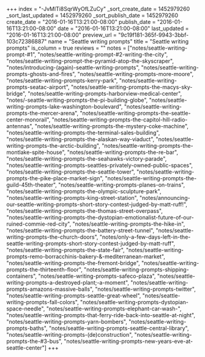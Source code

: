+++
index = "-JvMlTi8SqrWyOfLZuCy"
_sort_create_date = 1452979260
_sort_last_updated = 1452979260
_sort_publish_date = 1452979260
create_date = "2016-01-16T13:21:00-08:00"
publish_date = "2016-01-16T13:21:00-08:00"
date = "2016-01-16T13:21:00-08:00"
last_updated = "2016-01-16T13:21:00-08:00"
preview_url = "9c19f181-365f-9943-3bbf-103c72386887"
name = "Seattle writing prompts"
title = "Seattle writing prompts"
is_column = true
reviews = ""
notes = ["notes/seattle-writing-prompt-#1", "notes/seattle-writing-prompt-#2-writing-the-city", "notes/seattle-writing-prompt-the-pyramid-atop-the-skyscraper", "notes/introducing-(again)-seattle-writing-prompts", "notes/seattle-writing-prompts-ghosts-and-fires", "notes/seattle-writing-prompts-more-moore", "notes/seattle-writing-prompts-kerry-park", "notes/seattle-writing-prompts-seatac-airport", "notes/seattle-writing-prompts-the-macys-sky-bridge", "notes/seattle-writing-prompts-harborview-medical-center", "notes/-seattle-writing-prompts-the-pi-building-globe", "notes/seattle-writing-prompts-lake-washington-boulevard", "notes/seattle-writing-prompts-the-mercer-arena", "notes/seattle-writing-prompts-the-seattle-center-monorail", "notes/seattle-writing-prompts-the-capitol-hill-radio-antennas", "notes/seattle-writing-prompts-the-mystery-coke-machine", "notes/seattle-writing-prompts-the-terminal-sales-building", "notes/seattle-writing-prompts-the-alaskan-way-viaduct", "notes/seattle-writing-prompts-the-arctic-building", "notes/seattle-writing-prompts-the-montlake-spite-house", "notes/seattle-writing-prompts-the-re-bar", "notes/seattle-writing-prompts-the-seahawks-victory-parade", "notes/seattle-writing-prompts-seattles-privately-owned-public-spaces", "notes/seattle-writing-prompts-the-seattle-tower", "notes/seattle-writing-prompts-the-pike-place-market-sign", "notes/seattle-writing-prompts-the-guild-45th-theater", "notes/seattle-writing-prompts-planes-on-trains", "notes/seattle-writing-prompts-the-olympic-sculpture-park", "notes/seattle-writing-prompts-king-street-station", "notes/announcing-our-seattle-writing-prompts-short-story-contest-judged-by-matt-ruff!", "notes/seattle-writing-prompts-the-thomas-street-overpass", "notes/seattle-writing-prompts-the-dystopian-emotionalist-future-of-our-ruined-commie-red-city", "notes/seattle-writing-prompts-the-hike-in", "notes/seattle-writing-prompts-the-battery-street-tunnel", "notes/seattle-writing-prompts-the-church-doors", "notes/only-a-few-days-left-in-the-seattle-writing-prompts-short-story-contest-judged-by-matt-ruff", "notes/seattle-writing-prompts-the-state-fair", "notes/seattle-writing-prompts-remo-borracchinis-bakery-&-mediterranean-market", "notes/seattle-writing-prompts-the-fremont-bridge", "notes/seattle-writing-prompts-the-thirteenth-floor", "notes/seattle-writing-prompts-shipping-containers", "notes/seattle-writing-prompts-safeco-plaza", "notes/seattle-writing-prompts-a-destroyed-plant;-a-moment", "notes/seattle-writing-prompts-amazons-massive-balls", "notes/seattle-writing-prompts-twitter", "notes/seattle-writing-prompts-seattle-great-wheel", "notes/seattle-writing-prompts-fall-colors", "notes/seattle-writing-prompts-dystopian-space-needle", "notes/seattle-writing-prompts-elephant-car-wash-", "notes/seattle-writing-prompts-that-ferry-ride-back-into-seattle-at-night", "notes/seattle-writing-prompts-yarn-bombers", "notes/seattle-writing-prompts-baths", "notes/seattle-writing-prompts-seattle-central-library", "notes/seattle-writing-prompts-(de)construction", "notes/seattle-writing-prompts-the-#3-bus", "notes/seattle-writing-prompts-new-years-eve-at-seattle-center"]
+++

